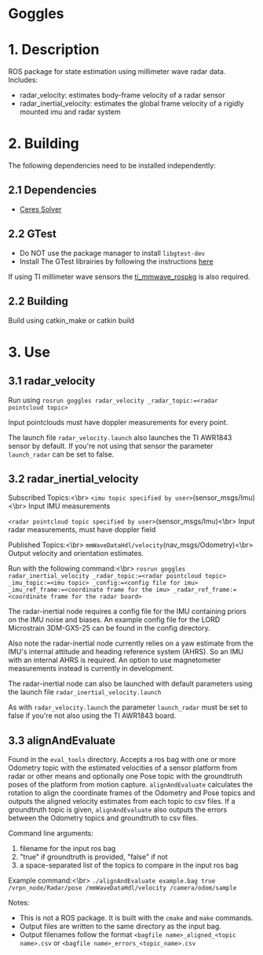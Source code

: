 Goggles
=======

# 1. Description

ROS package for state estimation using millimeter wave radar data. Includes:
 - radar\_velocity: estimates body-frame velocity of a radar sensor
 - radar\_inertial\_velocity: estimates the global frame velocity of a rigidly mounted imu and radar system

# 2. Building
The following dependencies need to be installed independently:

## 2.1 Dependencies
 - [Ceres Solver](http://ceres-solver.org/installation.html)

## 2.2 GTest
 - Do NOT use the package manager to install `libgtest-dev`
 - Install The GTest librairies by following the instructions [here](https://stackoverflow.com/questions/13513905/how-to-set-up-googletest-as-a-shared-library-on-linux)

If using TI millimeter wave sensors the [ti\_mmwave\_rospkg](https://github.com/arpg/ti_mmwave_rospkg) is also required.

## 2.2 Building

Build using catkin\_make or catkin build

# 3. Use

## 3.1 radar\_velocity

Run using ```rosrun goggles radar_velocity _radar_topic:=<radar pointcloud topic>```

Input pointclouds must have doppler measurements for every point.

The launch file ```radar_velocity.launch``` also launches the TI AWR1843 sensor by default. If you're not using that sensor the parameter ```launch_radar``` can be set to false.

## 3.2 radar\_inertial\_velocity

Subscribed Topics:<\br>
```<imu topic specified by user>```(sensor_msgs/Imu)<\br>
  Input IMU measurements
  
```<radar pointcloud topic specified by user>```(sensor_msgs/Imu)<\br>
  Input radar measurements, must have doppler field

Published Topics:<\br>
```mmWaveDataHdl/velocity```(nav_msgs/Odometry)<\br>
Output velocity and orientation estimates.

Run with the following command:<\br>
```rosrun goggles radar_inertial_velocity _radar_topic:=<radar pointcloud topic> _imu_topic:=<imu topic> _config:=<config file for imu> _imu_ref_frame:=<coordinate frame for the imu> _radar_ref_frame:=<coordinate frame for the radar board>```

The radar-inertial node requires a config file for the IMU containing priors on the IMU noise and biases. An example config file for the LORD Microstrain 3DM-GX5-25 can be found in the config directory.

Also note the radar-inertial node currently relies on a yaw estimate from the IMU's internal attitude and heading reference system (AHRS). So an IMU with an internal AHRS is required. An option to use magnetometer measurements instead is currently in development.

The radar-inertial node can also be launched with default parameters using the launch file ```radar_inertial_velocity.launch```

As with ```radar_velocity.launch``` the parameter ```launch_radar``` must be set to false if you're not also using the TI AWR1843 board.

## 3.3 alignAndEvaluate

Found in the ```eval_tools``` directory. Accepts a ros bag with one or more Odometry topic with the estimated velocities of a sensor platform from radar or other means and optionally one Pose topic with the groundtruth poses of the platform from motion capture. ```alignAndEvaluate``` calculates the rotation to align the coordinate frames of the Odometry and Pose topics and outputs the aligned velocity estimates from each topic to csv files. If a groundtruth topic is given, ```alignAndEvaluate``` also outputs the errors between the Odometry topics and groundtruth to csv files.

Command line arguments:
 1) filename for the input ros bag
 2) "true" if groundtruth is provided, "false" if not
 3) a space-separated list of the topics to compare in the input ros bag

 Example command:<\br>
 ```./alignAndEvaluate example.bag true /vrpn_node/Radar/pose /mmWaveDataHdl/velocity /camera/odom/sample```

 Notes:
  - This is not a ROS package. It is built with the ```cmake``` and ```make``` commands.
  - Output files are written to the same directory as the input bag.
  - Output filenames follow the format ```<bagfile name>_aligned_<topic name>.csv``` or ```<bagfile name>_errors_<topic_name>.csv```
